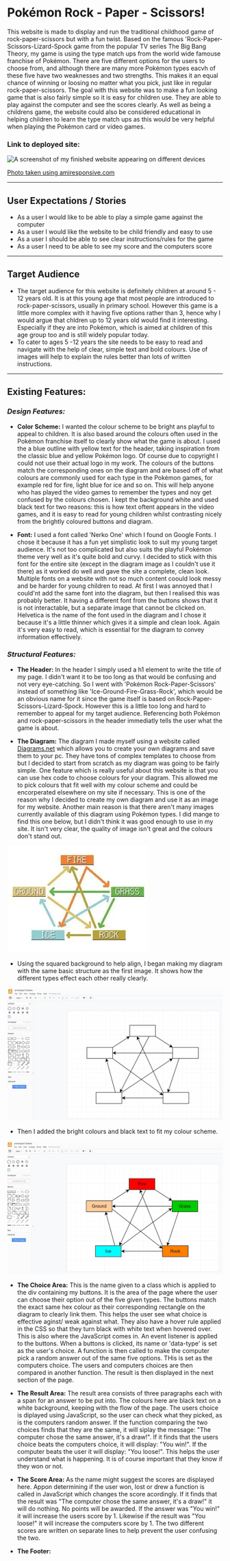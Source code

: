 # Pokémon Rock - Paper - Scissors!

This website is made to display and run the traditional childhood game of rock-paper-scissors but with a fun twist. Based on the famous 'Rock-Paper-Scissors-Lizard-Spock game from the popular TV series The Big Bang Theory, my game is using the type match ups from the world wide famouse franchise of Pokémon. There are five different options for the users to choose from, and although there are many more Pokémon types eacvh of these five have two weaknesses and two strengths. This makes it an equal chance of winning or loosing no matter what you pick, just like in regular rock-paper-scissors. The goal with this website was to make a fun looking game that is also fairly simple so it is easy for children use. They are able to play against the computer and see the scores clearly. As well as being a childrens game, the website could also be considered educational in helping children to learn the type match ups as this would be very helpful when playing the Pokémon card or video games.

### Link to deployed site:

![A screenshot of my finished website appearing on different devices](./docs/screenshots/)

[Photo taken using amiresponsive.com](https://ui.dev/amiresponsive)

---

## User Expectations / Stories

- As a user I would like to be able to play a simple game against the computer
- As a user I would like the website to be child friendly and easy to use
- As a user I should be able to see clear instructions/rules for the game
- As a user I need to be able to see my score and the computers score


---

## Target Audience
- The target audience for this website is definitely children at around 5 - 12 years old. It is at this young age that most people are introduced to rock-paper-scissors, usually in primary school. However this game is a little more complex with it having five options rather than 3, hence why I would argue that chldren up to 12 years old would find it interesting. Especially if they are into Pokémon, which is aimed at children of this age group too and is still widely popular today.
-  To cater to ages 5 -12 years the site needs to be easy to read and navigate with the help of clear, simple text and bold colours. Use of images will help to explain the rules better than lots of written instructions.

---

## Existing Features:

### *Design Features:*

- **Color Scheme:** I wanted the colour scheme to be bright ans playful to appeal to children. It is also based around the colours often used in the Pokémon franchise itself to clearly show what the game is about. I used the a blue outline with yellow text for the header, taking inspiration from the classic blue and yellow Pokémon logo. Of course due to copyright I could not use their actual logo in my work. The colours of the buttons match the corresponding ones on the diagram and are based off of what colours are commonly used for each type in the Pokémon games, for example red for fire, light blue for ice and so on. This will help anyone who has played the video games to remember the types and noy get confused by the colours chosen. I kept the background white and used black text for two reasons: this is how text oftent appears in the video games, and it is easy to read for young children whilst contrasting nicely from the brightly coloured buttons and diagram.

- **Font:** I used a font called 'Nerko One' which I found on Google Fonts. I chose it because it has a fun yet simplistic look to suit my young target audience. It's not too complicated but also suits the playful Pokémon theme very well as it's quite bold and curvy. I decided to stick with this font for the entire site (except in the diagram image as I couldn't use it there) as it worked do well and gave the site a complete, clean look. Multiple fonts on a website with not so much content coould look messy and be harder for young children to read. At first I was annoyed that I could'nt add the same font into the diagram, but then I realised this was probably better. It having a different font from the buttons shows that it is not interactable, but a separate image that cannot be clicked on. Helvetica is the name of the font used in the diagram and I chose it because it's a little thinner which gives it a simple and clean look. Again it's very easy to read, which is essential for the diagram to convey information effectively.

### *Structural Features:*

- **The Header:** In the header I simply used a h1 element to write the title of my page. I didn't want it to be too long as that would be confusing and not very eye-catching. So I went with 'Pokémon Rock-Paper-Scissors' instead of something like 'Ice-Ground-Fire-Grass-Rock', which would be an obvious name for it since the game itself is based on Rock-Paper-Scissors-Lizard-Spock. However this is a little too long and hard to remember to appeal for my target audience. Referencing both Pokémon and rock-paper-scissors in the header immediatly tells the user what the game is about.

- **The Diagram:** The diagram I made myself using a website called [Diagrams.net](https://app.diagrams.net/) which allows you to create your own diagrams and save them to your pc. They have tons of complex templates to choose from but I decided to start from scratch as my diagram was going to be fairly simple. One feature which is really useful about this website is that you can use hex code to choose colours for your diagram. This allowed me to pick colours that fit well with my colour scheme and could be encorperated elsewhere on my site if necessary. This is one of the reason why I decided to create my own diagram and use it as an image for my website. Another main reason is that there aren't many images currently available of this diagram using Pokémon types. I did mange to find this one below, but I didn't think it was good enough to use in my site. It isn't very clear, the quality of image isn't great and the colours don't stand out.

![An image of the types diagram I based my own diagram off of](./docs/screenshots/typesimg.webp)

- Using the squared background to help align, I began making my diagram with the same basic structure as the first image. It shows how the different types effect each other really clearly.

![An image of the types diagram I made myself](./docs/screenshots/diagram1.jpg) 

- Then I added the bright colours and black text to fit my colour scheme.

![An image of the types diagram I made myself](./docs/screenshots/diagram2.jpg)

- **The Choice Area:** This is the name given to a class which is applied to the div containing my buttons. It is the area of the page where the user can choose their option out of the five given types. The buttons match the exact same hex colour as their corresponding rectangle on the diagram to clearly link them. This helps the user see what choice is effective aginst/ weak against what. They also have a hover rule applied in the CSS so that they turn black with white text when hovered over. This is also where the JavaScript comes in. An event listener is applied to the buttons. When a buttons is clicked, its name or 'data-type' is set as the user's choice. A function is then called to make the computer pick a random answer out of the same five options. THis is set as the computers choice. The users and computers choices are then compared in another function. The result is then displayed in the next section of the page.

- **The Result Area:** The result area consists of three paragraphs each with a span for an answer to be put into. The colours here are black text on a white background, keeping with the flow of the page. The users choice is diplayed using JavaScript, so the user can check what they picked, as is the computers random answer. If the function comparing the two choices finds that they are the same, it will siplay the message: "The computer chose the same answer, it's a draw!". If it finds that the users choice beats the computers choice, it will display: "You win!". If the computer beats the user it will display: "You loose!". This helps the user understand what is happening. It is of course important that they know if they won or not.

- **The Score Area:** As the name might suggest the scores are displayed here. Appon determining if the user won, lost or drew a function is called in JavaScript which changes the score acordingly. If it finds that the result was "The computer chose the same answer, it's a draw!" it will do nothing. No points will be awarded. If the answer was "You win!" it will increase the users score by 1. Likewise if the result was "You loose!" it will increase the computers score by 1. The two different scores are written on separate lines to help prevent the user confusing the two.

- **The Footer:**